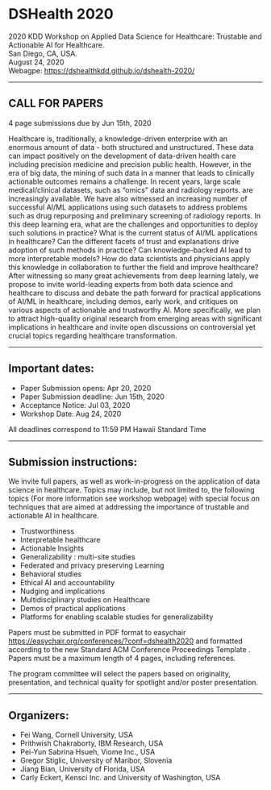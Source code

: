 # DSHealth 2020

2020 KDD Workshop on Applied Data Science for Healthcare: Trustable and Actionable AI for Healthcare.  
San Diego, CA, USA.  
August 24, 2020   
Webagpe: https://dshealthkdd.github.io/dshealth-2020/

---------------------------------
CALL FOR PAPERS
---------------------------------

4 page submissions due by Jun 15th, 2020

Healthcare is, traditionally, a knowledge-driven enterprise with an enormous
amount of data - both structured and unstructured. These data can impact
positively on the development of data-driven health care including precision
medicine and precision public health. However, in the era of big data, the
mining of such data in a manner that leads to clinically actionable outcomes
remains a challenge. In recent years, large scale medical/clinical datasets,
such as “omics” data and radiology reports. are increasingly available. We have
also witnessed an increasing number of successful AI/ML applications using such
datasets to address problems such as drug repurposing and preliminary screening
of radiology reports. In this deep learning era, what are the challenges and
opportunities to deploy such solutions in practice? What is the current status
of AI/ML applications in healthcare? Can the different facets of trust and
explanations drive adoption of such methods in practice? Can knowledge-backed
AI lead to more interpretable models? How do data scientists and physicians
apply this knowledge in collaboration to further the field and improve
healthcare? After witnessing so many great achievements from deep learning
lately, we propose to invite world-leading experts from both data science and
healthcare to discuss and debate the path forward for practical applications of
AI/ML in healthcare, including demos, early work, and critiques on various
aspects of actionable and trustworthy AI. More specifically, we plan to attract
high-quality original research from emerging areas with significant
implications in healthcare and invite open discussions on controversial yet
crucial topics regarding healthcare transformation.


--------------------------
Important dates:
--------------------------

* Paper Submission opens: Apr 20, 2020
* Paper Submission deadline: Jun 15th, 2020
* Acceptance Notice: Jul 03, 2020
* Workshop Date: Aug 24, 2020

All deadlines correspond to 11:59 PM Hawaii Standard Time 

---------------------------------
Submission instructions:
---------------------------------

We invite full papers, as well as work-in-progress on the application of data
science in healthcare. Topics may include, but not limited to, the following
topics (For more information see workshop webpage) with special focus on
techniques that are aimed at addressing the importance of trustable and
actionable AI in healthcare.

* Trustworthiness
* Interpretable healthcare
* Actionable Insights
* Generalizability : multi-site studies
* Federated and privacy preserving Learning
* Behavioral studies
* Ethical AI and accountability
* Nudging and implications
* Multidisciplinary studies on Healthcare
* Demos of practical applications
* Platforms for enabling scalable studies for generalizability

Papers must be submitted in PDF format to easychair
https://easychair.org/conferences/?conf=dshealth2020 and formatted according to
the new Standard ACM Conference Proceedings Template . Papers must be a maximum
length of 4 pages, including references.

The program committee will select the papers based on originality,
presentation, and technical quality for spotlight and/or poster presentation.

---------------------------------
Organizers:
---------------------------------


* Fei Wang, Cornell University, USA
* Prithwish Chakraborty, IBM Research, USA
* Pei-Yun Sabrina Hsueh, Viome Inc., USA
* Gregor Stiglic, University of Maribor, Slovenia
* Jiang Bian, University of Florida, USA
* Carly Eckert, Kensci Inc. and University of Washington, USA
